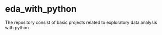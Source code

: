 # eda_with_python
The repository consist of basic projects related to exploratory data analysis with python
